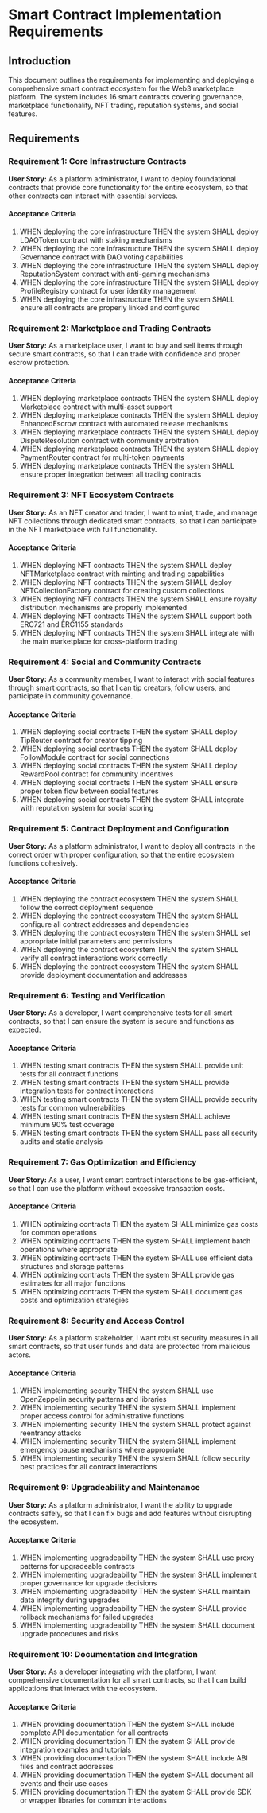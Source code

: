 # Smart Contract Implementation Requirements

## Introduction

This document outlines the requirements for implementing and deploying a comprehensive smart contract ecosystem for the Web3 marketplace platform. The system includes 16 smart contracts covering governance, marketplace functionality, NFT trading, reputation systems, and social features.

## Requirements

### Requirement 1: Core Infrastructure Contracts

**User Story:** As a platform administrator, I want to deploy foundational contracts that provide core functionality for the entire ecosystem, so that other contracts can interact with essential services.

#### Acceptance Criteria

1. WHEN deploying the core infrastructure THEN the system SHALL deploy LDAOToken contract with staking mechanisms
2. WHEN deploying the core infrastructure THEN the system SHALL deploy Governance contract with DAO voting capabilities
3. WHEN deploying the core infrastructure THEN the system SHALL deploy ReputationSystem contract with anti-gaming mechanisms
4. WHEN deploying the core infrastructure THEN the system SHALL deploy ProfileRegistry contract for user identity management
5. WHEN deploying the core infrastructure THEN the system SHALL ensure all contracts are properly linked and configured

### Requirement 2: Marketplace and Trading Contracts

**User Story:** As a marketplace user, I want to buy and sell items through secure smart contracts, so that I can trade with confidence and proper escrow protection.

#### Acceptance Criteria

1. WHEN deploying marketplace contracts THEN the system SHALL deploy Marketplace contract with multi-asset support
2. WHEN deploying marketplace contracts THEN the system SHALL deploy EnhancedEscrow contract with automated release mechanisms
3. WHEN deploying marketplace contracts THEN the system SHALL deploy DisputeResolution contract with community arbitration
4. WHEN deploying marketplace contracts THEN the system SHALL deploy PaymentRouter contract for multi-token payments
5. WHEN deploying marketplace contracts THEN the system SHALL ensure proper integration between all trading contracts

### Requirement 3: NFT Ecosystem Contracts

**User Story:** As an NFT creator and trader, I want to mint, trade, and manage NFT collections through dedicated smart contracts, so that I can participate in the NFT marketplace with full functionality.

#### Acceptance Criteria

1. WHEN deploying NFT contracts THEN the system SHALL deploy NFTMarketplace contract with minting and trading capabilities
2. WHEN deploying NFT contracts THEN the system SHALL deploy NFTCollectionFactory contract for creating custom collections
3. WHEN deploying NFT contracts THEN the system SHALL ensure royalty distribution mechanisms are properly implemented
4. WHEN deploying NFT contracts THEN the system SHALL support both ERC721 and ERC1155 standards
5. WHEN deploying NFT contracts THEN the system SHALL integrate with the main marketplace for cross-platform trading

### Requirement 4: Social and Community Contracts

**User Story:** As a community member, I want to interact with social features through smart contracts, so that I can tip creators, follow users, and participate in community governance.

#### Acceptance Criteria

1. WHEN deploying social contracts THEN the system SHALL deploy TipRouter contract for creator tipping
2. WHEN deploying social contracts THEN the system SHALL deploy FollowModule contract for social connections
3. WHEN deploying social contracts THEN the system SHALL deploy RewardPool contract for community incentives
4. WHEN deploying social contracts THEN the system SHALL ensure proper token flow between social features
5. WHEN deploying social contracts THEN the system SHALL integrate with reputation system for social scoring

### Requirement 5: Contract Deployment and Configuration

**User Story:** As a platform administrator, I want to deploy all contracts in the correct order with proper configuration, so that the entire ecosystem functions cohesively.

#### Acceptance Criteria

1. WHEN deploying the contract ecosystem THEN the system SHALL follow the correct deployment sequence
2. WHEN deploying the contract ecosystem THEN the system SHALL configure all contract addresses and dependencies
3. WHEN deploying the contract ecosystem THEN the system SHALL set appropriate initial parameters and permissions
4. WHEN deploying the contract ecosystem THEN the system SHALL verify all contract interactions work correctly
5. WHEN deploying the contract ecosystem THEN the system SHALL provide deployment documentation and addresses

### Requirement 6: Testing and Verification

**User Story:** As a developer, I want comprehensive tests for all smart contracts, so that I can ensure the system is secure and functions as expected.

#### Acceptance Criteria

1. WHEN testing smart contracts THEN the system SHALL provide unit tests for all contract functions
2. WHEN testing smart contracts THEN the system SHALL provide integration tests for contract interactions
3. WHEN testing smart contracts THEN the system SHALL provide security tests for common vulnerabilities
4. WHEN testing smart contracts THEN the system SHALL achieve minimum 90% test coverage
5. WHEN testing smart contracts THEN the system SHALL pass all security audits and static analysis

### Requirement 7: Gas Optimization and Efficiency

**User Story:** As a user, I want smart contract interactions to be gas-efficient, so that I can use the platform without excessive transaction costs.

#### Acceptance Criteria

1. WHEN optimizing contracts THEN the system SHALL minimize gas costs for common operations
2. WHEN optimizing contracts THEN the system SHALL implement batch operations where appropriate
3. WHEN optimizing contracts THEN the system SHALL use efficient data structures and storage patterns
4. WHEN optimizing contracts THEN the system SHALL provide gas estimates for all major functions
5. WHEN optimizing contracts THEN the system SHALL document gas costs and optimization strategies

### Requirement 8: Security and Access Control

**User Story:** As a platform stakeholder, I want robust security measures in all smart contracts, so that user funds and data are protected from malicious actors.

#### Acceptance Criteria

1. WHEN implementing security THEN the system SHALL use OpenZeppelin security patterns and libraries
2. WHEN implementing security THEN the system SHALL implement proper access control for administrative functions
3. WHEN implementing security THEN the system SHALL protect against reentrancy attacks
4. WHEN implementing security THEN the system SHALL implement emergency pause mechanisms where appropriate
5. WHEN implementing security THEN the system SHALL follow security best practices for all contract interactions

### Requirement 9: Upgradeability and Maintenance

**User Story:** As a platform administrator, I want the ability to upgrade contracts safely, so that I can fix bugs and add features without disrupting the ecosystem.

#### Acceptance Criteria

1. WHEN implementing upgradeability THEN the system SHALL use proxy patterns for upgradeable contracts
2. WHEN implementing upgradeability THEN the system SHALL implement proper governance for upgrade decisions
3. WHEN implementing upgradeability THEN the system SHALL maintain data integrity during upgrades
4. WHEN implementing upgradeability THEN the system SHALL provide rollback mechanisms for failed upgrades
5. WHEN implementing upgradeability THEN the system SHALL document upgrade procedures and risks

### Requirement 10: Documentation and Integration

**User Story:** As a developer integrating with the platform, I want comprehensive documentation for all smart contracts, so that I can build applications that interact with the ecosystem.

#### Acceptance Criteria

1. WHEN providing documentation THEN the system SHALL include complete API documentation for all contracts
2. WHEN providing documentation THEN the system SHALL provide integration examples and tutorials
3. WHEN providing documentation THEN the system SHALL include ABI files and contract addresses
4. WHEN providing documentation THEN the system SHALL document all events and their use cases
5. WHEN providing documentation THEN the system SHALL provide SDK or wrapper libraries for common interactions